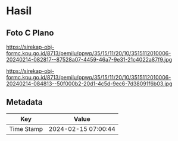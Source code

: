 # Hasil

## Foto C Plano

https://sirekap-obj-formc.kpu.go.id/8713/pemilu/ppwp/35/15/11/20/10/3515112010006-20240214-082817--87528a07-4459-46a7-9e31-21c4022a87f9.jpg

https://sirekap-obj-formc.kpu.go.id/8713/pemilu/ppwp/35/15/11/20/10/3515112010006-20240214-084813--50f000b2-20d1-4c5d-9ec6-7d38091f6b03.jpg


## Metadata

| Key        | Value               |
| ---------- | ------------------- |
| Time Stamp | 2024-02-15 07:00:44 |



